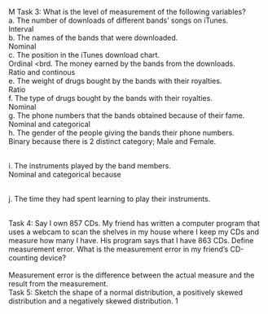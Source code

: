 M Task 3: What is the level of measurement of the following variables? 
<br>a. The number of downloads of different bands’ songs on iTunes.</br>
            <t>Interval </t>
<br>b. The names of the bands that were downloaded. </br>
    Nominal
<br>c. The position in the iTunes download chart.</br>
    Ordinal
<brd. The money earned by the bands from the downloads.</br>
    Ratio and continous
<br>e. The weight of drugs bought by the bands with their royalties.</br>
    Ratio
<br>f. The type of drugs bought by the bands with their royalties.</br>
    Nominal 
<br>g. The phone numbers that the bands obtained because of their fame.</br>
    Nominal and categorical
<br>h. The gender of the people giving the bands their phone numbers.</br>
    Binary because there is 2 distinct category; Male and Female.
    
<br>i. The instruments played by the band members.</br>
     Nominal and categorical because 

<br>j. The time they had spent learning to play their instruments. </br>


<br>Task 4: Say I own 857 CDs. My friend has written a computer program that uses a webcam to scan the shelves in my house where I keep my CDs and measure how many I have. His program says that I have 863 CDs. Define measurement error. What is the measurement error in my friend’s CD-counting device? 
</br>
<br> Measurement error is the difference between the actual measure and the result from the measurement.
</br>
Task 5: Sketch the shape of a normal distribution, a positively skewed distribution and a negatively skewed distribution. 1

